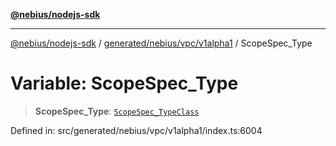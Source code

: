 [**@nebius/nodejs-sdk**](../../../../../README.md)

---

[@nebius/nodejs-sdk](../../../../../README.md) / [generated/nebius/vpc/v1alpha1](../README.md) / ScopeSpec_Type

# Variable: ScopeSpec_Type

> **ScopeSpec_Type**: [`ScopeSpec_TypeClass`](../type-aliases/ScopeSpec_TypeClass.md)

Defined in: src/generated/nebius/vpc/v1alpha1/index.ts:6004
